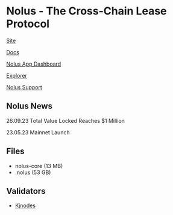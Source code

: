 # Nolus - The Cross-Chain Lease Protocol

[Site](https://nolus.io/)

[Docs](https://docs-nolus-protocol.notion.site/)

[Nolus App Dashboard](https://app.nolus.io/stats)

[Explorer](https://explorer.nolus.io/pirin-1/)

[Nolus Support](https://hub.nolus.io/)


## Nolus News

26.09.23 Total Value Locked Reaches $1 Million 

23.05.23 Mainnet Launch

## Files

- nolus-core (13 MB)
- .nolus (53 GB)

## Validators
* [Kjnodes](https://services.kjnodes.com/)
